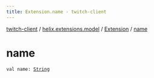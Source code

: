 ```yaml
---
title: Extension.name - twitch-client
---
```


[twitch-client](../../index.html) / [helix.extensions.model](../index.html) / [Extension](index.html) / [name](./name.html)

# name

`val name: `[`String`](https://kotlinlang.org/api/latest/jvm/stdlib/kotlin/-string/index.html)